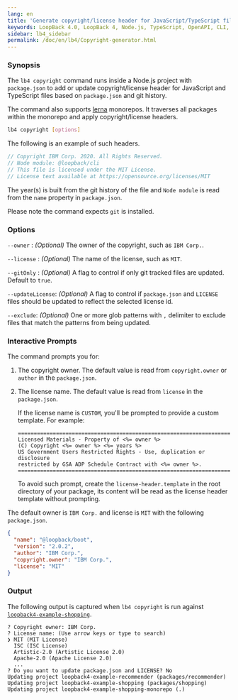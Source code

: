 ```yaml
---
lang: en
title: 'Generate copyright/license header for JavaScript/TypeScript files'
keywords: LoopBack 4.0, LoopBack 4, Node.js, TypeScript, OpenAPI, CLI, Utility
sidebar: lb4_sidebar
permalink: /doc/en/lb4/Copyright-generator.html
---
```


### Synopsis

The `lb4 copyright` command runs inside a Node.js project with `package.json` to
add or update copyright/license header for JavaScript and TypeScript files based
on `package.json` and git history.

The command also supports [lerna](https://github.com/lerna/lerna) monorepos. It
traverses all packages within the monorepo and apply copyright/license headers.

```sh
lb4 copyright [options]
```

The following is an example of such headers.

```js
// Copyright IBM Corp. 2020. All Rights Reserved.
// Node module: @loopback/cli
// This file is licensed under the MIT License.
// License text available at https://opensource.org/licenses/MIT
```

The year(s) is built from the git history of the file and `Node module` is read
from the `name` property in `package.json`.

Please note the command expects `git` is installed.

### Options

`--owner` : _(Optional)_ The owner of the copyright, such as `IBM Corp.`.

`--license` : _(Optional)_ The name of the license, such as `MIT`.

`--gitOnly` : _(Optional)_ A flag to control if only git tracked files are
updated. Default to `true`.

`--updateLicense`: _(Optional)_ A flag to control if `package.json` and
`LICENSE` files should be updated to reflect the selected license id.

`--exclude`: _(Optional)_ One or more glob patterns with `,` delimiter to
exclude files that match the patterns from being updated.

### Interactive Prompts

The command prompts you for:

1. The copyright owner. The default value is read from `copyright.owner` or
   `author` in the `package.json`.

2. The license name. The default value is read from `license` in the
   `package.json`.

   If the license name is `CUSTOM`, you'll be prompted to provide a custom
   template. For example:

   ```
   =============================================================================
   Licensed Materials - Property of <%= owner %>
   (C) Copyright <%= owner %> <%= years %>
   US Government Users Restricted Rights - Use, duplication or disclosure
   restricted by GSA ADP Schedule Contract with <%= owner %>.
   =============================================================================
   ```

   To avoid such prompt, create the `license-header.template` in the root
   directory of your package, its content will be read as the license header
   template without prompting.

The default owner is `IBM Corp.` and license is `MIT` with the following
`package.json`.

```json
{
  "name": "@loopback/boot",
  "version": "2.0.2",
  "author": "IBM Corp.",
  "copyright.owner": "IBM Corp.",
  "license": "MIT"
}
```

### Output

The following output is captured when `lb4 copyright` is run against
[`loopback4-example-shopping`](https://github.com/loopbackio/loopback4-example-shopping).

```
? Copyright owner: IBM Corp.
? License name: (Use arrow keys or type to search)
❯ MIT (MIT License)
  ISC (ISC License)
  Artistic-2.0 (Artistic License 2.0)
  Apache-2.0 (Apache License 2.0)
  ...
? Do you want to update package.json and LICENSE? No
Updating project loopback4-example-recommender (packages/recommender)
Updating project loopback4-example-shopping (packages/shopping)
Updating project loopback4-example-shopping-monorepo (.)
```
